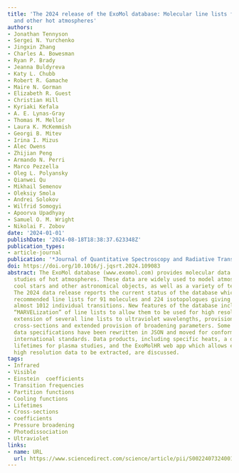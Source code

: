 ```yaml
---
title: 'The 2024 release of the ExoMol database: Molecular line lists for exoplanet
  and other hot atmospheres'
authors:
- Jonathan Tennyson
- Sergei N. Yurchenko
- Jingxin Zhang
- Charles A. Bowesman
- Ryan P. Brady
- Jeanna Buldyreva
- Katy L. Chubb
- Robert R. Gamache
- Maire N. Gorman
- Elizabeth R. Guest
- Christian Hill
- Kyriaki Kefala
- A. E. Lynas-Gray
- Thomas M. Mellor
- Laura K. McKemmish
- Georgi B. Mitev
- Irina I. Mizus
- Alec Owens
- Zhijian Peng
- Armando N. Perri
- Marco Pezzella
- Oleg L. Polyansky
- Qianwei Qu
- Mikhail Semenov
- Oleksiy Smola
- Andrei Solokov
- Wilfrid Somogyi
- Apoorva Upadhyay
- Samuel O. M. Wright
- Nikolai F. Zobov
date: '2024-01-01'
publishDate: '2024-08-18T18:38:37.623348Z'
publication_types:
- article-journal
publication: '*Journal of Quantitative Spectroscopy and Radiative Transfer*'
doi: https://doi.org/10.1016/j.jqsrt.2024.109083
abstract: The ExoMol database (www.exomol.com) provides molecular data for spectroscopic
  studies of hot atmospheres. These data are widely used to model atmospheres of exoplanets,
  cool stars and other astronomical objects, as well as a variety of terrestrial applications.
  The 2024 data release reports the current status of the database which contains
  recommended line lists for 91 molecules and 224 isotopologues giving a total of
  almost 1012 individual transitions. New features of the database include extensive
  “MARVELization” of line lists to allow them to be used for high resolutions studies,
  extension of several line lists to ultraviolet wavelengths, provision of photodissociation
  cross-sections and extended provision of broadening parameters. Some of the in-house
  data specifications have been rewritten in JSON and moved for conformity with other
  international standards. Data products, including specific heats, a database of
  lifetimes for plasma studies, and the ExoMolHR web app which allows exclusively
  high resolution data to be extracted, are discussed.
tags:
- Infrared
- Visible
- Einstein  coefficients
- Transition frequencies
- Partition functions
- Cooling functions
- Lifetimes
- Cross-sections
- coefficients
- Pressure broadening
- Photodissociation
- Ultraviolet
links:
- name: URL
  url: https://www.sciencedirect.com/science/article/pii/S0022407324001900
---
```

